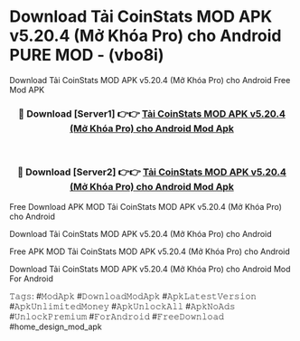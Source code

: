 # Download Tải CoinStats MOD APK v5.20.4 (Mở Khóa Pro) cho Android PURE MOD - (vbo8i)
Download Tải CoinStats MOD APK v5.20.4 (Mở Khóa Pro) cho Android Free Mod APK

<div align="center">
<h3>🔴 Download [Server1] 👉👉 <a href="https://apk-comot.site?title=Tải_CoinStats_MOD_APK_v5.20.4_(Mở_Khóa_Pro)_cho_Android">Tải CoinStats MOD APK v5.20.4 (Mở Khóa Pro) cho Android Mod Apk</a></h3><br>

<h3>🔴 Download [Server2] 👉👉 <a href="https://apk-comot.site?title=Tải_CoinStats_MOD_APK_v5.20.4_(Mở_Khóa_Pro)_cho_Android">Tải CoinStats MOD APK v5.20.4 (Mở Khóa Pro) cho Android Mod Apk</a></h3>
</div>


Free Download APK MOD Tải CoinStats MOD APK v5.20.4 (Mở Khóa Pro) cho Android

Download Tải CoinStats MOD APK v5.20.4 (Mở Khóa Pro) cho Android 

Free APK MOD Tải CoinStats MOD APK v5.20.4 (Mở Khóa Pro) cho Android 

Download Tải CoinStats MOD APK v5.20.4 (Mở Khóa Pro) cho Android Mod For Android

𝚃𝚊𝚐𝚜: #𝙼𝚘𝚍𝙰𝚙𝚔 #𝙳𝚘𝚠𝚗𝚕𝚘𝚊𝚍𝙼𝚘𝚍𝙰𝚙𝚔 #𝙰𝚙𝚔𝙻𝚊𝚝𝚎𝚜𝚝𝚅𝚎𝚛𝚜𝚒𝚘𝚗 #𝙰𝚙𝚔𝚄𝚗𝚕𝚒𝚖𝚒𝚝𝚎𝚍𝙼𝚘𝚗𝚎𝚢 #𝙰𝚙𝚔𝚄𝚗𝚕𝚘𝚌𝚔𝙰𝚕𝚕 #𝙰𝚙𝚔𝙽𝚘𝙰𝚍𝚜 #𝚄𝚗𝚕𝚘𝚌𝚔𝙿𝚛𝚎𝚖𝚒𝚞𝚖 #𝙵𝚘𝚛𝙰𝚗𝚍𝚛𝚘𝚒𝚍 #𝙵𝚛𝚎𝚎𝙳𝚘𝚠𝚗𝚕𝚘𝚊𝚍 #home_design_mod_apk